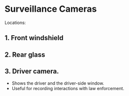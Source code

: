 # Surveillance Cameras

Locations:
## 1. Front windshield 
## 2. Rear glass
## 3. Driver camera.
* Shows the driver and the driver-side window.
* Useful for recording interactions with law enforcement. 
